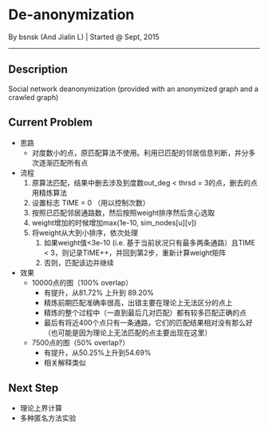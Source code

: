 # De-anonymization
By bsnsk (And Jialin L) | Started @ Sept, 2015
***

## Description
Social network deanonymization (provided with an anonymized graph and a crawled graph)

## Current Problem

- 思路
	- 对度数小的点，原匹配算法不使用。利用已匹配的邻居信息判断，并分多次逐渐匹配所有点
- 流程
	1. 原算法匹配，结果中删去涉及到度数out_deg < thrsd = 3的点，删去的点用精炼算法
	2. 设置标志 TIME = 0 （用以控制次数）
	3. 按照已匹配邻居通路数，然后按照weight排序然后贪心选取
	4. weight增加的时候增加max(1e-10, sim_nodes[u][v])
	5. 将weight从大到小排序，依次处理
		1. 如果weight值<3e-10 (i.e. 基于当前状况只有最多两条通路）且TIME < 3，则记录TIME++，并回到第2步，重新计算weight矩阵
		2. 否则，匹配该边并继续
- 效果
	- 10000点的图（100% overlap）
		- 有提升，从81.72% 上升到 89.20%
		- 精炼前期匹配准确率很高，出错主要在理论上无法区分的点上
		- 精炼的整个过程中（一直到最后几对匹配）都有较多匹配正确的点
		- 最后有将近400个点只有一条通路，它们的匹配结果相对没有那么好（也可能是因为理论上无法匹配的点主要出现在这里）
	- 7500点的图（50% overlap?）
		- 有提升，从50.25%上升到54.69%
		- 相关解释类似

## Next Step

- 理论上界计算
- 多种匿名方法实验
